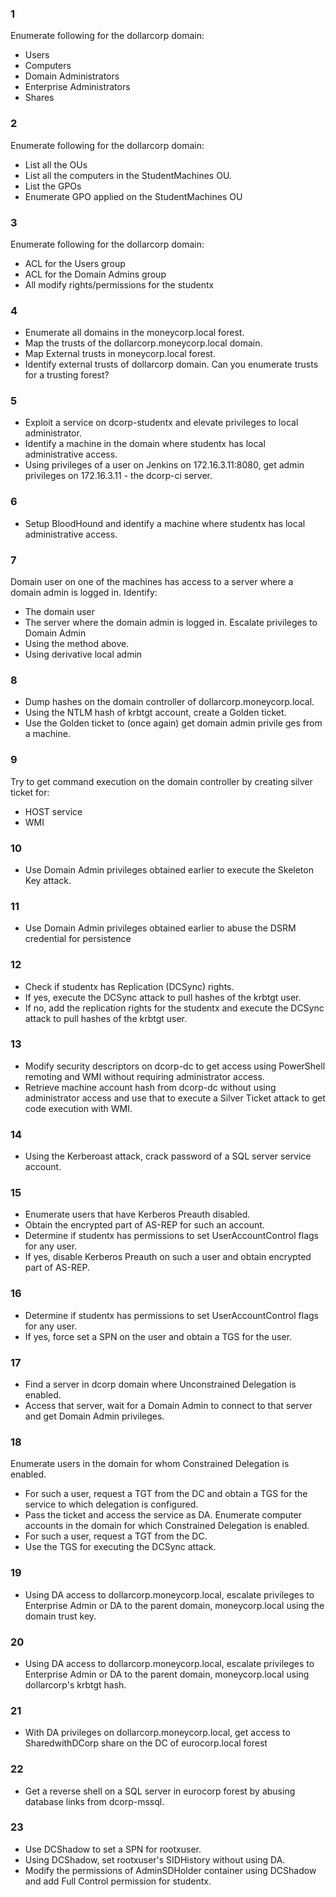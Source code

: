### 1
Enumerate following for the dollarcorp domain:
 - Users
 - Computers
 - Domain Administrators
 - Enterprise Administrators
 - Shares 
### 2
Enumerate following for the dollarcorp domain:
 - List all the OUs
 - List all the computers in the StudentMachines OU.
 - List the GPOs
 - Enumerate GPO applied on the StudentMachines OU
### 3
Enumerate following for the dollarcorp domain:
 - ACL for the Users group
 - ACL for the Domain Admins group
 - All modify rights/permissions for the studentx
 ### 4
 - Enumerate all domains in the moneycorp.local forest.
 - Map the trusts of the dollarcorp.moneycorp.local domain.
 - Map External trusts in moneycorp.local forest.
 - Identify external trusts of dollarcorp domain. Can you enumerate trusts for a trusting forest?
### 5
 - Exploit a service on dcorp-studentx and elevate privileges to local administrator.
 - Identify a machine in the domain where studentx has local administrative access.
 - Using privileges of a user on Jenkins on 172.16.3.11:8080, get admin privileges on 172.16.3.11 - the dcorp-ci server.
### 6
 - Setup BloodHound and identify a machine where studentx has local administrative access.
### 7
Domain user on one of the machines has access to a server where a domain admin is logged in. Identify:
 -  The domain user
 -  The server where the domain admin is logged in.
Escalate privileges to Domain Admin
 - Using the method above.
 - Using derivative local admin
### 8
 - Dump hashes on the domain controller of dollarcorp.moneycorp.local.
 - Using the NTLM hash of krbtgt account, create a Golden ticket.
 - Use the Golden ticket to (once again) get domain admin privile
 ges from a machine. 
### 9
Try to get command execution on the domain controller by creating silver ticket for:
 - HOST service
 - WMI
### 10
 - Use Domain Admin privileges obtained earlier to execute the Skeleton Key attack.
### 11
 - Use Domain Admin privileges obtained earlier to abuse the DSRM credential for persistence
### 12
 -  Check if studentx has Replication (DCSync) rights. 
 -  If yes, execute the DCSync attack to pull hashes of the krbtgt user. 
 -  If no, add the replication rights for the studentx and execute the DCSync attack to pull hashes of the krbtgt user. 
### 13
 -  Modify security descriptors on dcorp-dc to get access using PowerShell remoting and WMI without requiring administrator access. 
 -  Retrieve machine account hash from dcorp-dc without using administrator access and use that to execute a Silver Ticket attack to get code execution with WMI.
### 14
 - Using the Kerberoast attack, crack password of a SQL server service account.
### 15
 -  Enumerate users that have Kerberos Preauth disabled. 
 -  Obtain the encrypted part of AS-REP for such an account. 
 -  Determine if studentx has permissions to set UserAccountControl flags for any user. 
 -  If yes, disable Kerberos Preauth on such a user and obtain encrypted part of AS-REP.
### 16
 -  Determine if studentx has permissions to set UserAccountControl flags for any user. 
 -  If yes, force set a SPN on the user and obtain a TGS for the user.
### 17
 -  Find a server in dcorp domain where Unconstrained Delegation is enabled. 
 -  Access that server, wait for a Domain Admin to connect to that server and get Domain Admin privileges. 
### 18
Enumerate users in the domain for whom Constrained Delegation is enabled.
 -  For such a user, request a TGT from the DC and obtain a TGS for the service to which delegation is configured.
 -  Pass the ticket and access the service as DA. 
Enumerate computer accounts in the domain for which Constrained Delegation is enabled.
 -  For such a user, request a TGT from the DC.
 -  Use the TGS for executing the DCSync attack. 
### 19
 - Using DA access to dollarcorp.moneycorp.local, escalate privileges to Enterprise Admin or DA to the parent domain, moneycorp.local using the domain trust key.
### 20
 - Using DA access to dollarcorp.moneycorp.local, escalate privileges to Enterprise Admin or DA to the parent domain, moneycorp.local using dollarcorp's krbtgt hash.
### 21
 - With DA privileges on dollarcorp.moneycorp.local, get access to SharedwithDCorp share on the DC of eurocorp.local forest
### 22
 - Get a reverse shell on a SQL server in eurocorp forest by abusing database links from dcorp-mssql.
### 23
 - Use DCShadow to set a SPN for rootxuser.
 - Using DCShadow, set rootxuser's SIDHistory without using DA.
 - Modify the permissions of AdminSDHolder container using DCShadow and add Full Control permission for studentx.
